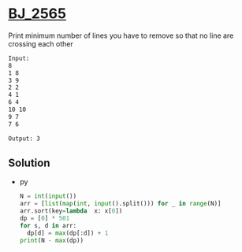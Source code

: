 # [BJ_2565](https://acmicpc.net/problem/2565)

Print minimum number of lines you have to remove so that no line are crossing each other

```txt
Input:
8
1 8
3 9
2 2
4 1
6 4
10 10
9 7
7 6

Output: 3
```

## Solution

* py

  ```py
  N = int(input())
  arr = [list(map(int, input().split())) for _ in range(N)]
  arr.sort(key=lambda  x: x[0])
  dp = [0] * 501
  for s, d in arr:
    dp[d] = max(dp[:d]) + 1
  print(N - max(dp))
  ```
